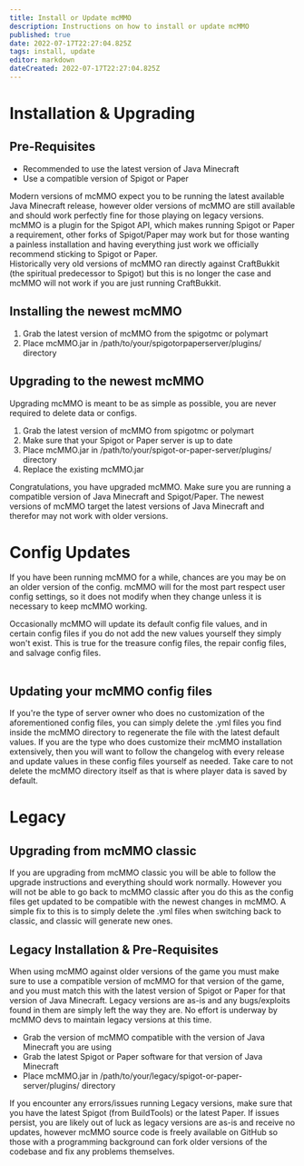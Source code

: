 ```yaml
---
title: Install or Update mcMMO
description: Instructions on how to install or update mcMMO
published: true
date: 2022-07-17T22:27:04.825Z
tags: install, update
editor: markdown
dateCreated: 2022-07-17T22:27:04.825Z
---
```


# Installation & Upgrading

## Pre-Requisites

-   Recommended to use the latest version of Java Minecraft
-   Use a compatible version of Spigot or Paper

Modern versions of mcMMO expect you to be running the latest available Java Minecraft release, however older versions of mcMMO are still available and should work perfectly fine for those playing on legacy versions.  
mcMMO is a plugin for the Spigot API, which makes running Spigot or Paper a requirement, other forks of Spigot/Paper may work but for those wanting a painless installation and having everything just work we officially recommend sticking to Spigot or Paper.  
Historically very old versions of mcMMO ran directly against CraftBukkit (the spiritual predecessor to Spigot) but this is no longer the case and mcMMO will not work if you are just running CraftBukkit.

## Installing the newest mcMMO

1.  Grab the latest version of mcMMO from the spigotmc or polymart
2.  Place mcMMO.jar in /path/to/your/spigotorpaperserver/plugins/ directory

## Upgrading to the newest mcMMO

Upgrading mcMMO is meant to be as simple as possible, you are never required to delete data or configs.

1.  Grab the latest version of mcMMO from spigotmc or polymart
2.  Make sure that your Spigot or Paper server is up to date
3.  Place mcMMO.jar in /path/to/your/spigot-or-paper-server/plugins/ directory
4.  Replace the existing mcMMO.jar

Congratulations, you have upgraded mcMMO. Make sure you are running a compatible version of Java Minecraft and Spigot/Paper. The newest versions of mcMMO target the latest versions of Java Minecraft and therefor may not work with older versions.

# Config Updates

If you have been running mcMMO for a while, chances are you may be on an older version of the config. mcMMO will for the most part respect user config settings, so it does not modify when they change unless it is necessary to keep mcMMO working.

Occasionally mcMMO will update its default config file values, and in certain config files if you do not add the new values yourself they simply won't exist. This is true for the treasure config files, the repair config files, and salvage config files.  
 

## Updating your mcMMO config files

If you're the type of server owner who does no customization of the aforementioned config files, you can simply delete the .yml files you find inside the mcMMO directory to regenerate the file with the latest default values. If you are the type who does customize their mcMMO installation extensively, then you will want to follow the changelog with every release and update values in these config files yourself as needed. Take care to not delete the mcMMO directory itself as that is where player data is saved by default. 

# Legacy

## Upgrading from mcMMO classic

If you are upgrading from mcMMO classic you will be able to follow the upgrade instructions and everything should work normally. However you will not be able to go back to mcMMO classic after you do this as the config files get updated to be compatible with the newest changes in mcMMO. A simple fix to this is to simply delete the .yml files when switching back to classic, and classic will generate new ones.

## Legacy Installation & Pre-Requisites

When using mcMMO against older versions of the game you must make sure to use a compatible version of mcMMO for that version of the game, and you must match this with the latest version of Spigot or Paper for that version of Java Minecraft. Legacy versions are as-is and any bugs/exploits found in them are simply left the way they are. No effort is underway by mcMMO devs to maintain legacy versions at this time.

-   Grab the version of mcMMO compatible with the version of Java Minecraft you are using
-   Grab the latest Spigot or Paper software for that version of Java Minecraft
-   Place mcMMO.jar in /path/to/your/legacy/spigot-or-paper-server/plugins/ directory

If you encounter any errors/issues running Legacy versions, make sure that you have the latest Spigot (from BuildTools) or the latest Paper. If issues persist, you are likely out of luck as legacy versions are as-is and receive no updates, however mcMMO source code is freely available on GitHub so those with a programming background can fork older versions of the codebase and fix any problems themselves.